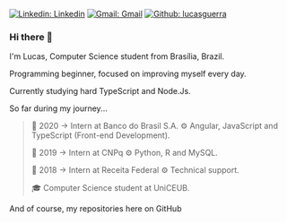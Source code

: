
[![Linkedin: Linkedin](https://img.shields.io/badge/-Linkedin-blue?style=flat-square&logo=Linkedin&logoColor=white&link=https://www.linkedin.com/in/lucas-guerra-cavalcante-77703b193/)](https://www.linkedin.com/in/lucas-guerra-cavalcante-77703b193/)
[![Gmail: Gmail](https://img.shields.io/badge/-Gmail-red?style=flat-square&logo=Gmail&logoColor=white)](lucasguerratee@gmail.com?Subject=Hello%20world!)
[![Github: lucasguerra](https://img.shields.io/github/followers/LucasGuerraCavalcante?style=social)](https://github.com/LucasGuerraCavalcante)

### Hi there 👋

I'm Lucas, Computer Science student from Brasília, Brazil.

Programming beginner, focused on improving myself every day. 

Currently studying hard TypeScript and Node.Js.

So far during my journey... 

> 💼 2020 -> Intern at Banco do Brasil S.A. ⚙️  Angular, JavaScript and TypeScript (Front-end Development).
 > 
> 💼 2019 -> Intern at CNPq ⚙️ Python, R and MySQL.
 > 
> 💼 2018 -> Intern at Receita Federal  ⚙️  Technical support.
 > 
> 🎓 Computer Science student at UniCEUB.
 > 

And of course, my repositories here on GitHub 

<!--
**LucasGuerraCavalcante/LucasGuerraCavalcante** is a ✨ _special_ ✨ repository because its `README.md` (this file) appears on your GitHub profile.

Here are some ideas to get you started:

- 🔭 I’m currently working on ...
- 🌱 I’m currently learning ...
- 👯 I’m looking to collaborate on ...
- 🤔 I’m looking for help with ...
- 💬 Ask me about ...
- 📫 How to reach me: ...
- 😄 Pronouns: ...
- ⚡ Fun fact: ...
-->
